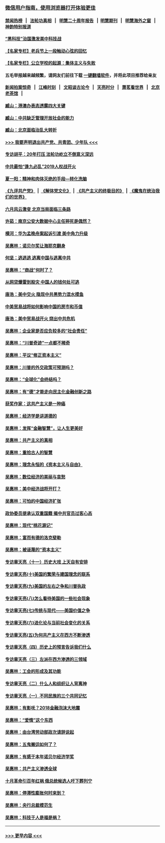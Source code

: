### [微信用户指南，使用浏览器打开体验更佳](https://github.com/gfw-breaker/banned-news1/blob/master/indexes/wechat-guide.md?t=0)
#### [禁闻热榜](热点新闻.md?t=0)  &nbsp;&nbsp;|&nbsp;&nbsp; [法轮功真相](https://github.com/gfw-breaker/truth/blob/master/README.md?t=0) &nbsp;&nbsp;|&nbsp;&nbsp; [明慧二十周年报告](https://github.com/gfw-breaker/mh-reports/blob/master/README.md?t=0) &nbsp;&nbsp;|&nbsp;&nbsp;[明慧期刊](https://github.com/gfw-breaker/mh-qikan) &nbsp;&nbsp;|&nbsp;&nbsp; [明慧海外之窗](https://github.com/gfw-breaker/mh-news/blob/master/README.md?t=0) &nbsp;&nbsp;|&nbsp;&nbsp; [神韵特别报道](https://github.com/gfw-breaker/mh-news/blob/master/shenyun.md?t=0)
#### [“黑科技”治国激发美中科技战](../pages/nsc423/n11638056.md?t=02081802) 
#### [【名家专栏】老兵节上一段触动心弦的回忆](../pages/nsc423/n11646016.md?t=02081802) 
#### [【名家专栏】公立学校的起源：集体主义与失败](../pages/nsc423/n11601833.md?t=02081802) 
#### 五毛举报越来越频繁，请网友们前往下载 [一键翻墙软件](https://github.com/gfw-breaker/ssr-accounts)，并将此项目推荐给亲友
#### [新闻拍案惊奇](https://github.com/gfw-breaker/banned-news1/blob/master/pages/link4.md) &nbsp;&nbsp;|&nbsp;&nbsp; [江峰时刻](https://github.com/gfw-breaker/banned-news1/blob/master/pages/link4.md) &nbsp;&nbsp;|&nbsp;&nbsp; [文昭谈古论今](https://github.com/gfw-breaker/banned-news1/blob/master/pages/link4.md) &nbsp;&nbsp;|&nbsp;&nbsp; [天亮时分](https://github.com/gfw-breaker/banned-news1/blob/master/pages/link4.md) &nbsp;&nbsp;|&nbsp;&nbsp; [萧茗看世界](https://github.com/gfw-breaker/banned-news1/blob/master/pages/link4.md) &nbsp;&nbsp;|&nbsp;&nbsp; [北京老茶馆](https://github.com/gfw-breaker/banned-news1/blob/master/pages/link4.md) &nbsp;&nbsp;|&nbsp;&nbsp; 
#### [臧山：港澳办表态透露四大关键](../pages/nsc423/n11421628.md?t=02081802) 
#### [臧山：中共缺乏管理开放社会的能力](../pages/nsc423/n11407457.md?t=02081802) 
#### [臧山：北京面临治乱大转折](../pages/nsc423/n11406895.md?t=02081802) 
#### [>>> 我要声明退出共产党、共青团、少年队 <<<](https://github.com/begood0513/goodnews/blob/master/quit/letter.md) 
#### [专访胡平：20年打压 法轮功屹立不倒意义深远](../pages/nsc423/n11398800.md?t=02081802) 
#### [中共最怕“逢九必乱”2019人权战开火](../pages/nsc423/n11385248.md?t=02081802) 
#### [夏一阳：精神和肉体灭绝的手段—转化洗脑](../pages/nsc423/n11368250.md?t=02081802) 
#### [《九评共产党》](https://github.com/begood0513/9ping.md/blob/master/README.md) &nbsp;|&nbsp; [《解体党文化》](../../../../jtdwh.md/blob/master/README.md)  &nbsp;|&nbsp; [《共产主义的终极目的》](../../../../gczydzjmd.md/blob/master/README.md) &nbsp;|&nbsp; [《魔鬼在统治我们的世界》](../../../../mgztzwmdsj.md/blob/master/README.md) 
#### [六月风云激变 北京当局面临三条路](../pages/nsc423/n11313668.md?t=02081802) 
#### [许茹：南京公安大数据中心主任猝死是偶然？](../pages/nsc423/n11064744.md?t=02081802) 
#### [横河：华为孟晚舟案起诉引渡 美中角力升级](../pages/nsc423/n11027230.md?t=02081802) 
#### [吴惠林：诺贝尔奖让海耶克翻身](../pages/nsc423/n10890049.md?t=02081802) 
#### [何坚：逃逃逃 逃离中国与逃离中共](../pages/nsc423/n10592891.md?t=02081802) 
#### [吴惠林：“商战”何时了？](../pages/nsc423/n10573558.md?t=02081802) 
#### [从网贷爆雷到股灾 中国人的钱何处可逃](../pages/nsc423/n10572800.md?t=02081802) 
#### [唐浩：美中交火 隐现中共黑势力混水摸鱼](../pages/nsc423/n10544040.md?t=02081802) 
#### [中美贸易战将如何影响中国的房市和币值](../pages/nsc423/n10543697.md?t=02081802) 
#### [唐浩：美中贸易战开火 烧出中共危机](../pages/nsc423/n10540126.md?t=02081802) 
#### [吴惠林：企业家是否应负较多的“社会责任”](../pages/nsc423/n10535022.md?t=02081802) 
#### [吴惠林：“川普奇迹”一点都不稀奇](../pages/nsc423/n10512808.md?t=02081802) 
#### [吴惠林：平议“修正资本主义”](../pages/nsc423/n10495724.md?t=02081802) 
#### [吴惠林：川普的外交政策可预测吗？](../pages/nsc423/n10462387.md?t=02081802) 
#### [吴惠林：“全球化”会终结吗？](../pages/nsc423/n10452838.md?t=02081802) 
#### [吴惠林：有“德”才能走向民主化金融创新之路](../pages/nsc423/n10432292.md?t=02081802) 
#### [获奖作家：这共产主义是一种癌](../pages/nsc423/n10431541.md?t=02081802) 
#### [吴惠林：经济学是讲道德的](../pages/nsc423/n10398014.md?t=02081802) 
#### [吴惠林：发挥“金融智慧”，让人生更美好](../pages/nsc423/n10375019.md?t=02081802) 
#### [吴惠林：共产主义的真相](../pages/nsc423/n10351394.md?t=02081802) 
#### [吴惠林：重拾古人的智慧](../pages/nsc423/n10337691.md?t=02081802) 
#### [吴惠林：理念永恒的《资本主义与自由》](../pages/nsc423/n10316274.md?t=02081802) 
#### [吴惠林：数位经济的美丽与哀愁](../pages/nsc423/n10292946.md?t=02081802) 
#### [吴惠林：美中经济战将开打？](../pages/nsc423/n10258825.md?t=02081802) 
#### [吴惠林：可怕的中国经济扩张](../pages/nsc423/n10219147.md?t=02081802) 
#### [政协委员提承认双重国籍 揭中共官员过客心态](../pages/nsc423/n10208809.md?t=02081802) 
#### [吴惠林：现代“桃花源记”](../pages/nsc423/n10185234.md?t=02081802) 
#### [吴惠林：富而有德的洛克斐勒](../pages/nsc423/n10142264.md?t=02081802) 
#### [吴惠林：被诬蔑的“资本主义”](../pages/nsc423/n10124816.md?t=02081802) 
#### [专访章天亮（十一）历史大戏 上天自有安排](../pages/nsc423/n10094905.md?t=02081802) 
#### [专访章天亮(十)美国的繁荣与建国理念的联系](../pages/nsc423/n10094899.md?t=02081802) 
#### [专访章天亮(九)美国的左右之争和川普执政](../pages/nsc423/n10094889.md?t=02081802) 
#### [专访章天亮(八)怎么看待美国的一些社会现象](../pages/nsc423/n10094857.md?t=02081802) 
#### [专访章天亮(七)传统与现代——美国价值之争](../pages/nsc423/n10093140.md?t=02081802) 
#### [专访章天亮(六)进化论与当前社会变化的关系](../pages/nsc423/n10092036.md?t=02081802) 
#### [专访章天亮(五)为何共产主义在西方不断渗透](../pages/nsc423/n10083620.md?t=02081802) 
#### [专访章天亮（四）历史上的预言告诉我们什么](../pages/nsc423/n10083606.md?t=02081802) 
#### [专访章天亮（三）左派在西方渗透的三领域](../pages/nsc423/n10081115.md?t=02081802) 
#### [吴惠林：工会的形成及其功能](../pages/nsc423/n10080633.md?t=02081802) 
#### [专访章天亮（二）什么人和组织让人背离神](../pages/nsc423/n10076637.md?t=02081802) 
#### [专访章天亮（一）不同民族的三个共同记忆](../pages/nsc423/n10074188.md?t=02081802) 
#### [吴惠林：有影呒？2018金融泡沫大地震](../pages/nsc423/n10040534.md?t=02081802) 
#### [吴惠林：“爱情”这个东西](../pages/nsc423/n10019423.md?t=02081802) 
#### [吴惠林：由台湾劳动部政次请辞说起](../pages/nsc423/n9979679.md?t=02081802) 
#### [吴惠林：五鬼搬运如何了？](../pages/nsc423/n9925338.md?t=02081802) 
#### [吴惠林：有感于本年诺贝尔经济学奖](../pages/nsc423/n9871883.md?t=02081802) 
#### [吴惠林：共产主义渗透全球](../pages/nsc423/n9812748.md?t=02081802) 
#### [十月革命引百年红祸 俄总统候选人吁下葬列宁](../pages/nsc423/n9810182.md?t=02081802) 
#### [吴惠林：停滞性膨胀何时来到？](../pages/nsc423/n9764136.md?t=02081802) 
#### [吴惠林：央行总裁模范生](../pages/nsc423/n9728134.md?t=02081802) 
#### [吴惠林：科技于人是福是祸？](../pages/nsc423/n9672982.md?t=02081802) 

----
#### [ >>> 更早内容 <<< ](../indexes/nsc423-earlier.md)

